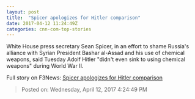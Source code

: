 ```yaml
---
layout: post
title:  "Spicer apologizes for Hitler comparison"
date: 2017-04-12 11:24:49Z
categories: cnn-com-top-stories
---
```


White House press secretary Sean Spicer, in an effort to shame Russia's alliance with Syrian President Bashar al-Assad and his use of chemical weapons, said Tuesday Adolf Hitler "didn't even sink to using chemical weapons" during World War II.


Full story on F3News: [Spicer apologizes for Hitler comparison](http://www.f3nws.com/n/SQKxFC)

> Posted on: Wednesday, April 12, 2017 4:24:49 PM
